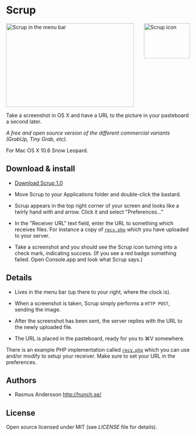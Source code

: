 # Scrup

[<img src="http://farm3.static.flickr.com/2567/4121191747_3002198bb5_o.png" width="126" height="96" alt="Scrup icon" align="right" />](http://hunch.se/scrup/dist/scrup-1.1.zip) <img src="http://farm3.static.flickr.com/2522/4122092624_fb9f0b98a0_o.png" width="350" height="229" alt="Scrup in the menu bar" />

Take a screenshot in OS X and have a URL to the picture in your pasteboard a second later.

*A free and open source version of the different commercial variants (GrabUp, Tiny Grab, etc).*

For Mac OS X 10.6 Snow Leopard.

## Download & install

- [Download Scrup 1.0](http://hunch.se/scrup/dist/scrup-1.1.zip)

- Move Scrup to your Applications folder and double-click the bastard.

- Scrup appears in the top right corner of your screen and looks like a twirly hand with and arrow. Click it and select "Preferences..."

- In the "Receiver URL" text field, enter the URL to something which receives files. For instance a copy of [`recv.php`](http://github.com/rsms/scrup/blob/master/recv.php) which you have uploaded to your server.

- Take a screenshot and you should see the Scrup icon turning into a check mark, indicating success. (If you see a red badge something failed. Open Console.app and look what Scrup says.)


## Details

- Lives in the menu bar (up there to your right, where the clock is).

- When a screenshot is taken, Scrup simply performs a `HTTP POST`, sending the image.

- After the screenshot has been sent, the server replies with the URL to the newly uploaded file.

- The URL is placed in the pasteboard, ready for you to  ⌘V somewhere.

There is an example PHP implementation called [`recv.php`](http://github.com/rsms/scrup/blob/master/recv.php) which you can use and/or modify to setup your receiver. Make sure to set your URL in the preferences.

## Authors

- Rasmus Andersson <http://hunch.se/>

## License

Open source licensed under MIT (see _LICENSE_ file for details).
